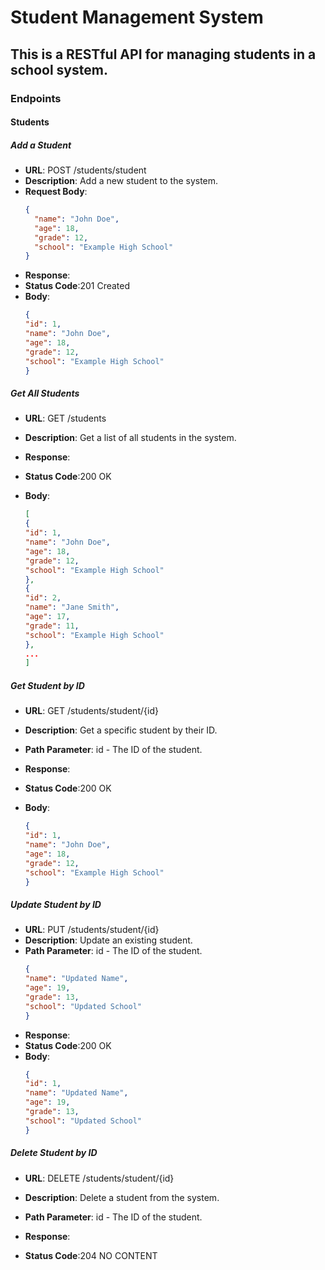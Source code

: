 # Student Management System

## This is a RESTful API for managing students in a school system.

### Endpoints

#### Students

##### Add a Student

- **URL**: POST /students/student
- **Description**: Add a new student to the system.
- **Request Body**:
  ```json
  {
    "name": "John Doe",
    "age": 18,
    "grade": 12,
    "school": "Example High School"
  }
- **Response**: 
- **Status Code**:201 Created 
- **Body**:
    ```json
  {
  "id": 1,
  "name": "John Doe",
  "age": 18,
  "grade": 12,
  "school": "Example High School"
  }
#####  Get All Students
- **URL**: GET /students
- **Description**: Get a list of all students in the system.


- **Response**:
- **Status Code**:200 OK
- **Body**:
    ```json
  [
  {
    "id": 1,
    "name": "John Doe",
    "age": 18,
    "grade": 12,
    "school": "Example High School"
  },
  {
    "id": 2,
    "name": "Jane Smith",
    "age": 17,
    "grade": 11,
    "school": "Example High School"
  },
  ...
  ]

#####  Get Student by ID
- **URL**: GET /students/student/{id}
- **Description**: Get a specific student by their ID.
- **Path Parameter**: id - The ID of the student.
  

- **Response**:
- **Status Code**:200 OK
- **Body**:
    ```json
  {
  "id": 1,
  "name": "John Doe",
  "age": 18,
  "grade": 12,
  "school": "Example High School"
  }


#####  Update Student by ID
- **URL**: PUT /students/student/{id}
- **Description**: Update an existing student.
- **Path Parameter**: id - The ID of the student.
  ```json
  {
  "name": "Updated Name",
  "age": 19,
  "grade": 13,
  "school": "Updated School"
  }
  
- **Response**:
- **Status Code**:200 OK
- **Body**:
    ```json
  {
  "id": 1,
  "name": "Updated Name",
  "age": 19,
  "grade": 13,
  "school": "Updated School"
  }

#####  Delete Student by ID
- **URL**: DELETE /students/student/{id}
- **Description**: Delete a student from the system.
- **Path Parameter**: id - The ID of the student.


- **Response**:
- **Status Code**:204 NO CONTENT

  
